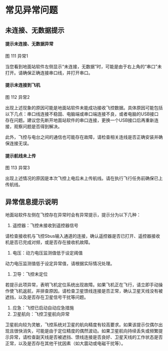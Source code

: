# 常见异常问题

## 未连接、无数据提示

#### 提示未连接、无数据异常

图 111 异常1

当您看到地面站软件左侧显示“未连接，无数据”时，可能是由于右上角的“串口”未打开。请确保正确连接串口线，并打开串口。

#### 提示未连接到飞机

图 112 异常2

出现上述现象的原因可能是地面站软件未能成功接收飞控数据。具体原因可能包括以下几点：串口线连接不稳固、电脑端或串口端连接不良，或者电脑的USB接口存在问题。建议您先断开地面站软件的串口连接，更换一个USB接口后再重新连接，观察问题是否得到解决。

此外，飞控与电台之间的通信也可能存在故障，请检查相关连线是否正确安装并确保连接无误。

#### 提示航线未上传

图 113 异常3

出现上述情况的原因是本次飞控上电后未上传航线。请在执行飞行任务前确保已上传航线。

## 异常信息提示说明

地面站软件左侧在飞控存在异常时会有异常提示，提示分为以下几种：

1.  遥控器：飞控未接收到遥控器信号

请检查接收机与飞控Sbus输入通道的连接，确认遥控器是否已打开、遥控器接收机是否已完成对频，或是否存在接收机故障。

1.  电压：动力电压监测值低于设定阈值

动力电压监测值低于设定异常值，请根据实际情况处理。

1.  卫导：飞控未定位

若提示此项异常，表明飞机定位系统出现故障。如果飞机正在飞行，请立即手动操作使飞机返航，并排查原因。请检查卫星馈线连接是否正常，确认卫星天线没有被遮挡，以及是否存在卫星信号干扰等问题。

1.  应急：飞控已启动自动应急措施
2.  卫星航向：飞控卫星航向异常

卫星航向较为灵敏，飞控系统对卫星的航向精度有较高要求。如果该提示仅偶尔出现且很快消失，可能是由于定位精度的偶然波动。如果卫星航向持续丢失或频繁提示异常，请检查副天线是否被遮挡、馈线连接是否良好、卫星天线的工作状态是否正常，以及是否存在其他干扰因素（如大震动或电磁干扰等）。